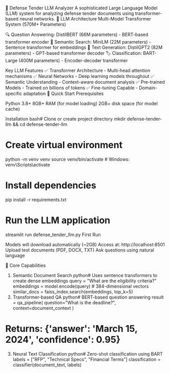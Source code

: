 🤖 Defense Tender LLM Analyzer
A sophisticated Large Language Model (LLM) system for analyzing defense tender documents using transformer-based neural networks.
🧠 LLM Architecture
Multi-Model Transformer System (570M+ Parameters)

🔍 Question Answering: DistilBERT (66M parameters) - BERT-based transformer encoder
🎯 Semantic Search: MiniLM (22M parameters) - Sentence transformer for embeddings
📝 Text Generation: DistilGPT2 (82M parameters) - GPT-based transformer decoder
🏷️ Classification: BART-Large (400M parameters) - Encoder-decoder transformer

Key LLM Features
✅ Transformer Architecture - Multi-head attention mechanisms
✅ Neural Networks - Deep learning models throughout
✅ Semantic Understanding - Context-aware document analysis
✅ Pre-trained Models - Trained on billions of tokens
✅ Fine-tuning Capable - Domain-specific adaptation
🚀 Quick Start
Prerequisites

Python 3.8+
8GB+ RAM (for model loading)
2GB+ disk space (for model cache)

Installation
bash# Clone or create project directory
mkdir defense-tender-llm && cd defense-tender-llm

# Create virtual environment
python -m venv venv
source venv/bin/activate  # Windows: venv\Scripts\activate

# Install dependencies
pip install -r requirements.txt

# Run the LLM application
streamlit run defense_tender_llm.py
First Run

Models will download automatically (~2GB)
Access at: http://localhost:8501
Upload test documents (PDF, DOCX, TXT)
Ask questions using natural language

🎯 Core Capabilities
1. Semantic Document Search
python# Uses sentence transformers to create dense embeddings
query = "What are the eligibility criteria?"
embeddings = model.encode(query)  # 384-dimensional vectors
similar_docs = faiss_index.search(embeddings, top_k=5)
2. Transformer-based QA
python# BERT-based question answering
result = qa_pipeline(
    question="What is the deadline?",
    context=document_context
)
# Returns: {'answer': 'March 15, 2024', 'confidence': 0.95}
3. Neural Text Classification
python# Zero-shot classification using BART
labels = ["RFP", "Technical Specs", "Financial Terms"]
classification = classifier(document_text, labels)
